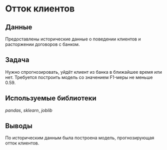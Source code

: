 # Отток клиентов

## Данные
Предоставлены исторические данные о поведении клиентов и расторжении договоров с банком.
## Задача
Нужно спрогнозировать, уйдёт клиент из банка в ближайшее время или нет.
Требуется построить модель со значением F1-меры не меньше 0.59.
## Используемые библиотеки
*pandas*, *sklearn*, *joblib* 

## Выводы
По историческим данным была построена модель, прогнозирующая отток клиентов.
